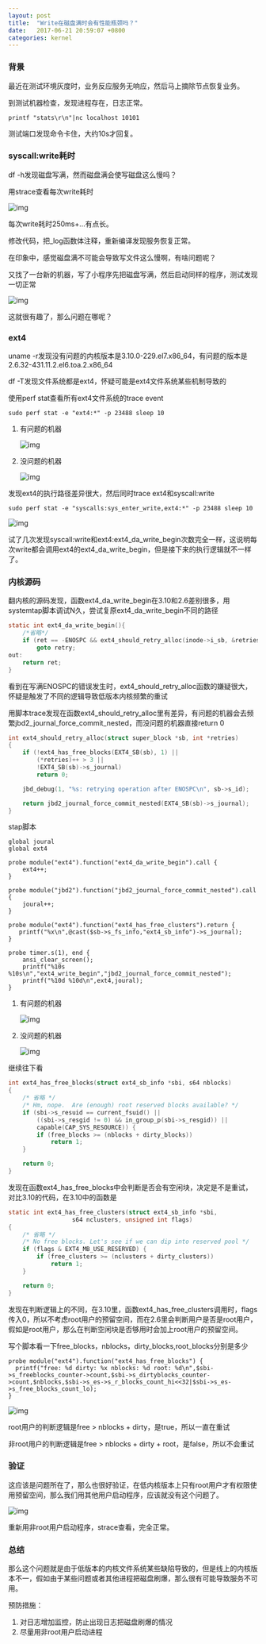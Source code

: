 ```yaml
---
layout: post
title:  "Write在磁盘满时会有性能瓶颈吗？"
date:   2017-06-21 20:59:07 +0800
categories: kernel
---
```


### 背景

最近在测试环境灰度时，业务反应服务无响应，然后马上摘除节点恢复业务。

到测试机器检查，发现进程存在，日志正常。

`printf "stats\r\n"|nc localhost 10101`

测试端口发现命令卡住，大约10s才回复。

### syscall:write耗时

df -h发现磁盘写满，然而磁盘满会使写磁盘这么慢吗？

用strace查看每次write耗时

![img](http://ww1.sinaimg.cn/large/7cb11947ly1fgt4c2zmn9j213o0psgx3.jpg)

每次write耗时250ms+...有点长。

修改代码，把_log函数体注释，重新编译发现服务恢复正常。

在印象中，感觉磁盘满不可能会导致写文件这么慢啊，有啥问题呢？

又找了一台新的机器，写了小程序先把磁盘写满，然后启动同样的程序，测试发现一切正常

![img](http://ww1.sinaimg.cn/large/7cb11947ly1fgt4fv7poyj20jm0aotcw.jpg)

这就很有趣了，那么问题在哪呢？

### ext4

uname -r发现没有问题的内核版本是3.10.0-229.el7.x86_64，有问题的版本是2.6.32-431.11.2.el6.toa.2.x86_64

df -T发现文件系统都是ext4，怀疑可能是ext4文件系统某些机制导致的

使用perf stat查看所有ext4文件系统的trace event

`sudo perf stat -e "ext4:*" -p 23488 sleep 10`

1. 有问题的机器

    ![img](http://ww1.sinaimg.cn/large/7cb11947ly1fgt4gd89grj20cl0gxjsw.jpg)

2. 没问题的机器

    ![img](http://ww1.sinaimg.cn/large/7cb11947ly1fgt4gm73kxj20bw0jsjtb.jpg)

发现ext4的执行路径差异很大，然后同时trace ext4和syscall:write

`sudo perf stat -e "syscalls:sys_enter_write,ext4:*" -p 23488 sleep 10`

![img](http://ww1.sinaimg.cn/large/7cb11947ly1fgt4gtu8bqj20bk0h6gn6.jpg)

试了几次发现syscall:write和ext4:ext4_da_write_begin次数完全一样，这说明每次write都会调用ext4的ext4_da_write_begin，但是接下来的执行逻辑就不一样了。

### 内核源码

翻内核的源码发现，函数ext4_da_write_begin在3.10和2.6差别很多，用systemtap脚本调试N久，尝试复原ext4_da_write_begin不同的路径

``` c
static int ext4_da_write_begin(){
    /*省略*/
	if (ret == -ENOSPC && ext4_should_retry_alloc(inode->i_sb, &retries))
		goto retry;
out:
	return ret;
}
```
看到在写满ENOSPC的错误发生时，ext4_should_retry_alloc函数的嫌疑很大，怀疑是触发了不同的逻辑导致低版本内核频繁的重试

用脚本trace发现在函数ext4_should_retry_alloc里有差异，有问题的机器会去频繁jbd2_journal_force_commit_nested，而没问题的机器直接return 0

``` c
int ext4_should_retry_alloc(struct super_block *sb, int *retries)
{
	if (!ext4_has_free_blocks(EXT4_SB(sb), 1) ||
	    (*retries)++ > 3 ||
	    !EXT4_SB(sb)->s_journal)
		return 0;

	jbd_debug(1, "%s: retrying operation after ENOSPC\n", sb->s_id);

	return jbd2_journal_force_commit_nested(EXT4_SB(sb)->s_journal);
}
```

stap脚本

``` stp
global joural
global ext4

probe module("ext4").function("ext4_da_write_begin").call {
    ext4++;
}

probe module("jbd2").function("jbd2_journal_force_commit_nested").call {
    joural++;
}

probe module("ext4").function("ext4_has_free_clusters").return {
   printf("%x\n",@cast($sb->s_fs_info,"ext4_sb_info")->s_journal);
}

probe timer.s(1), end {
    ansi_clear_screen();
    printf("%10s %10s\n","ext4_write_begin","jbd2_journal_force_commit_nested");
    printf("%10d %10d\n",ext4,joural);
}
```
1. 有问题的机器

    ![img](http://ww1.sinaimg.cn/large/7cb11947ly1fgt4hu91xjj209y00yweg.jpg)

2. 没问题的机器

    ![img](http://ww1.sinaimg.cn/large/7cb11947ly1fgt4i3pmzzj20a200w748.jpg)

继续往下看

``` c
int ext4_has_free_blocks(struct ext4_sb_info *sbi, s64 nblocks)
{
    /* 省略 */
	/* Hm, nope.  Are (enough) root reserved blocks available? */
	if (sbi->s_resuid == current_fsuid() ||
	    ((sbi->s_resgid != 0) && in_group_p(sbi->s_resgid)) ||
	    capable(CAP_SYS_RESOURCE)) {
		if (free_blocks >= (nblocks + dirty_blocks))
			return 1;
	}

	return 0;
}
```

发现在函数ext4_has_free_blocks中会判断是否会有空闲块，决定是不是重试，对比3.10的代码，在3.10中的函数是

``` c
static int ext4_has_free_clusters(struct ext4_sb_info *sbi,
				  s64 nclusters, unsigned int flags)
{
    /* 省略 */
	/* No free blocks. Let's see if we can dip into reserved pool */
	if (flags & EXT4_MB_USE_RESERVED) {
		if (free_clusters >= (nclusters + dirty_clusters))
			return 1;
	}

	return 0;
}
```

发现在判断逻辑上的不同，在3.10里，函数ext4_has_free_clusters调用时，flags传入0，所以不考虑root用户的预留空间，而在2.6里会判断用户是否是root用户，假如是root用户，那么在判断空闲块是否够用时会加上root用户的预留空间。

写个脚本看一下free_blocks，nblocks，dirty_blocks,root_blocks分别是多少

``` stp
probe module("ext4").function("ext4_has_free_blocks") {
  printf("free: %d dirty: %x nblocks: %d root: %d\n",$sbi->s_freeblocks_counter->count,$sbi->s_dirtyblocks_counter->count,$nblocks,$sbi->s_es->s_r_blocks_count_hi<<32|$sbi->s_es->s_free_blocks_count_lo);
}
```

![img](http://ww1.sinaimg.cn/large/7cb11947ly1fgtxoumbg3j20bv05fjsm.jpg)

root用户的判断逻辑是free > nblocks + dirty，是true，所以一直在重试

非root用户的判断逻辑是free > nblocks + dirty + root，是false，所以不会重试 

### 验证

这应该是问题所在了，那么也很好验证，在低内核版本上只有root用户才有权限使用预留空间，那么我们用其他用户启动程序，应该就没有这个问题了。

![img](http://ww1.sinaimg.cn/large/7cb11947ly1fgt4h0iadkj20jp092q5y.jpg)

重新用非root用户启动程序，strace查看，完全正常。

### 总结

那么这个问题就是由于低版本的内核文件系统某些缺陷导致的，但是线上的内核版本不一，假如由于某些问题或者其他进程把磁盘刷爆，那么很有可能导致服务不可用。

预防措施：

1. 对日志增加监控，防止出现日志把磁盘刷爆的情况
2. 尽量用非root用户启动进程
